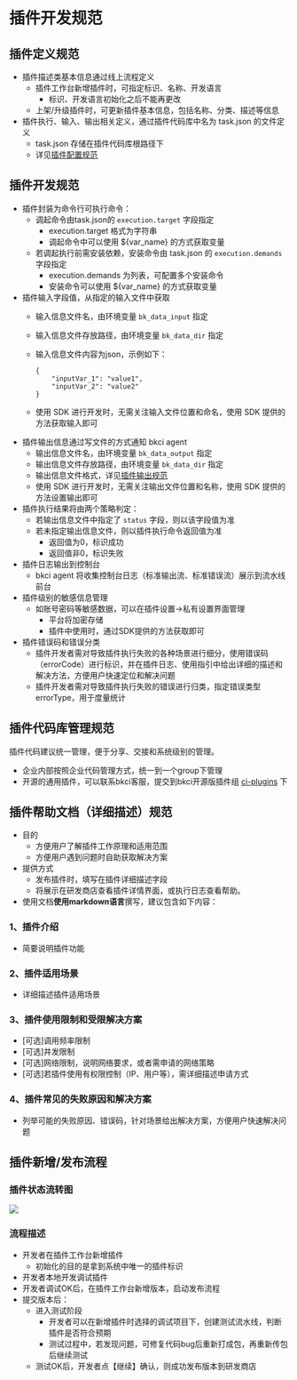 # 插件开发规范

## 插件定义规范 <a id="%E6%8F%92%E4%BB%B6%E5%AE%9A%E4%B9%89%E8%A7%84%E8%8C%83"></a>

* 插件描述类基本信息通过线上流程定义
  * 插件工作台新增插件时，可指定标识、名称、开发语言
    * 标识、开发语言初始化之后不能再更改
  * 上架/升级插件时，可更新插件基本信息，包括名称、分类、描述等信息
* 插件执行、输入、输出相关定义，通过插件代码库中名为 task.json 的文件定义
  * task.json 存储在插件代码库根路径下
  * 详见[插件配置规范](plugin-config.md)

## 插件开发规范 <a id="%E6%8F%92%E4%BB%B6%E5%BC%80%E5%8F%91%E8%A7%84%E8%8C%83"></a>

* 插件封装为命令行可执行命令：
  * 调起命令由task.json的 `execution.target` 字段指定
    * execution.target 格式为字符串
    * 调起命令中可以使用 ${var\_name} 的方式获取变量
  * 若调起执行前需安装依赖，安装命令由 task.json 的 `execution.demands` 字段指定
    * execution.demands 为列表，可配置多个安装命令
    * 安装命令可以使用 ${var\_name} 的方式获取变量
* 插件输入字段值，从指定的输入文件中获取
  * 输入信息文件名，由环境变量 `bk_data_input` 指定
  * 输入信息文件存放路径，由环境变量 `bk_data_dir` 指定
  * 输入信息文件内容为json，示例如下：

    ```text
    {
        "inputVar_1": "value1",
        "inputVar_2": "value2"
    }
    ```

  * 使用 SDK 进行开发时，无需关注输入文件位置和命名，使用 SDK 提供的方法获取输入即可
* 插件输出信息通过写文件的方式通知 bkci agent
  * 输出信息文件名，由环境变量 `bk_data_output` 指定
  * 输出信息文件存放路径，由环境变量 `bk_data_dir` 指定
  * 输出信息文件格式，详见[插件输出规范](vscode-webview-resource://83cf071b-05d8-44c9-934f-26f3182c6000/file///Users/zhaozhihui/Downloads/ci-plugins-wiki/specification/plugin_output.md)
  * 使用 SDK 进行开发时，无需关注输出文件位置和名称，使用 SDK 提供的方法设置输出即可
* 插件执行结果将由两个策略判定：
  * 若输出信息文件中指定了 `status` 字段，则以该字段值为准
  * 若未指定输出信息文件，则以插件执行命令返回值为准
    * 返回值为0，标识成功
    * 返回值非0，标识失败
* 插件日志输出到控制台
  * bkci agent 将收集控制台日志（标准输出流、标准错误流）展示到流水线前台
* 插件级别的敏感信息管理
  * 如账号密码等敏感数据，可以在插件设置→私有设置界面管理
    * 平台将加密存储
    * 插件中使用时，通过SDK提供的方法获取即可
* 插件错误码和错误分类
  * 插件开发者需对导致插件执行失败的各种场景进行细分，使用错误码（errorCode）进行标识，并在插件日志、使用指引中给出详细的描述和解决方法，方便用户快速定位和解决问题
  * 插件开发者需对导致插件执行失败的错误进行归类，指定错误类型 errorType，用于度量统计

## 插件代码库管理规范 <a id="%E6%8F%92%E4%BB%B6%E4%BB%A3%E7%A0%81%E5%BA%93%E7%AE%A1%E7%90%86%E8%A7%84%E8%8C%83"></a>

插件代码建议统一管理，便于分享、交接和系统级别的管理。

* 企业内部按照企业代码管理方式，统一到一个group下管理
* 开源的通用插件，可以联系bkci客服，提交到bkci开源版插件组 [ci-plugins](https://github.com/ci-plugins) 下

## 插件帮助文档（详细描述）规范 <a id="%E6%8F%92%E4%BB%B6%E5%B8%AE%E5%8A%A9%E6%96%87%E6%A1%A3%E8%AF%A6%E7%BB%86%E6%8F%8F%E8%BF%B0%E8%A7%84%E8%8C%83"></a>

* 目的
  * 方便用户了解插件工作原理和适用范围
  * 方便用户遇到问题时自助获取解决方案
* 提供方式
  * 发布插件时，填写在插件详细描述字段
  * 将展示在研发商店查看插件详情界面，或执行日志查看帮助。
* 使用文档**使用markdown语言**撰写，建议包含如下内容：

### 1、插件介绍 <a id="1%E6%8F%92%E4%BB%B6%E4%BB%8B%E7%BB%8D"></a>

* 简要说明插件功能

### 2、插件适用场景 <a id="2%E6%8F%92%E4%BB%B6%E9%80%82%E7%94%A8%E5%9C%BA%E6%99%AF"></a>

* 详细描述插件适用场景

### 3、插件使用限制和受限解决方案 <a id="3%E6%8F%92%E4%BB%B6%E4%BD%BF%E7%94%A8%E9%99%90%E5%88%B6%E5%92%8C%E5%8F%97%E9%99%90%E8%A7%A3%E5%86%B3%E6%96%B9%E6%A1%88"></a>

* \[可选\]调用频率限制
* \[可选\]并发限制
* \[可选\]网络限制，说明网络要求，或者需申请的网络策略
* \[可选\]若插件使用有权限控制（IP、用户等），需详细描述申请方式

### 4、插件常见的失败原因和解决方案 <a id="4%E6%8F%92%E4%BB%B6%E5%B8%B8%E8%A7%81%E7%9A%84%E5%A4%B1%E8%B4%A5%E5%8E%9F%E5%9B%A0%E5%92%8C%E8%A7%A3%E5%86%B3%E6%96%B9%E6%A1%88"></a>

* 列举可能的失败原因、错误码，针对场景给出解决方案，方便用户快速解决问题

## 插件新增/发布流程 <a id="%E6%8F%92%E4%BB%B6%E6%96%B0%E5%A2%9E%E5%8F%91%E5%B8%83%E6%B5%81%E7%A8%8B"></a>

### 插件状态流转图 <a id="%E6%8F%92%E4%BB%B6%E7%8A%B6%E6%80%81%E6%B5%81%E8%BD%AC%E5%9B%BE"></a>

![](vscode-webview-resource://83cf071b-05d8-44c9-934f-26f3182c6000/file///Users/zhaozhihui/Downloads/ci-plugins-wiki/assets/status.png)

### 流程描述 <a id="%E6%B5%81%E7%A8%8B%E6%8F%8F%E8%BF%B0"></a>

* 开发者在插件工作台新增插件
  * 初始化的目的是拿到系统中唯一的插件标识
* 开发者本地开发调试插件
* 开发者调试OK后，在插件工作台新增版本，启动发布流程
* 提交版本后：
  * 进入测试阶段
    * 开发者可以在新增插件时选择的调试项目下，创建测试流水线，判断插件是否符合预期
    * 测试过程中，若发现问题，可修复代码bug后重新打成包，再重新传包后继续测试
  * 测试OK后，开发者点【继续】确认，则成功发布版本到研发商店

